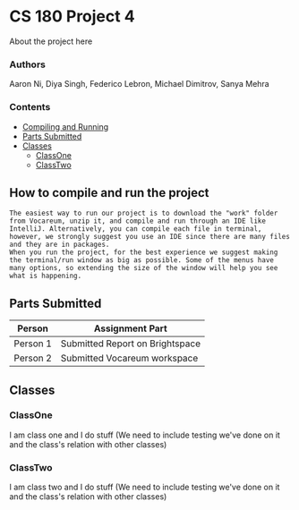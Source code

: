 # CS 180 Project 4
About the project here

### Authors
Aaron Ni, Diya Singh, Federico Lebron, Michael Dimitrov, Sanya Mehra

###  Contents

- [Compiling and Running](#How-to-compile-and-run-the-project)
- [Parts Submitted](#Parts-Submitted)
- [Classes](#Classes)
    - [ClassOne](#ClassOne)
    - [ClassTwo](#ClassTwo)



## How to compile and run the project
    The easiest way to run our project is to download the "work" folder from Vocareum, unzip it, and compile and run through an IDE like IntelliJ. Alternatively, you can compile each file in terminal, however, we strongly suggest you use an IDE since there are many files and they are in packages. 
    When you run the project, for the best experience we suggest making the terminal/run window as big as possible. Some of the menus have many options, so extending the size of the window will help you see what is happening. 

## Parts Submitted
| Person | Assignment Part |
|--|--|
| Person 1 | Submitted Report on Brightspace |
| Person 2 | Submitted Vocareum workspace |

## Classes

### ClassOne
I am class one and I do stuff
(We need to include testing we've done on it and the class's relation with other classes)

### ClassTwo
I am class two and I do stuff
(We need to include testing we've done on it and the class's relation with other classes)
